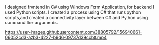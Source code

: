 I designed frontend in C# using Windows Form Application, for backend I used Python scripts. I created a process using C# that runs python scripts,and created a connectivity layer between C# and Python using command line arguments.


https://user-images.githubusercontent.com/38805792/156940661-06052cd3-a2b3-4227-b9d6-09737d39ccb0.mp4

